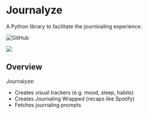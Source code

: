 # Journalyze

A Python library to facilitate the journinaling experience.

![GitHub](https://img.shields.io/badge/license-MIT-ff69b4)

[![](https://img.shields.io/github/issues/jedlr/journalyze?color=ff69b4)](https://github.com/jedlr/journalyze/issues)

## Overview
Journalyze:
* Creates visual trackers (e.g. mood, sleep, habits)
* Creates Journaling Wrapped (recaps like Spotify)
* Fetches journaling prompts 
